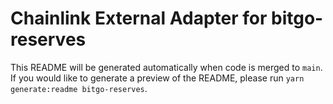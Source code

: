 # Chainlink External Adapter for bitgo-reserves

This README will be generated automatically when code is merged to `main`. If you would like to generate a preview of the README, please run `yarn generate:readme bitgo-reserves`.
